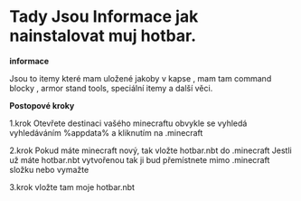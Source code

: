 # Tady Jsou Informace jak nainstalovat muj hotbar.


**informace**

Jsou to itemy které mam uložené jakoby v kapse , mam tam command blocky , armor stand tools, speciální itemy a další věci.

**Postopové kroky**

1.krok 
Otevřete destinaci vašého minecraftu
obvykle se vyhledá vyhledáváním %appdata% a kliknutím na .minecraft

2.krok 
Pokud máte minecraft nový, tak vložte hotbar.nbt do .minecraft
Jestli už máte hotbar.nbt vytvořenou tak ji bud přemístnete mimo .minecraft složku nebo vymažte

3.krok 
vložte tam moje hotbar.nbt